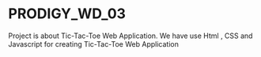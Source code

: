 # PRODIGY_WD_03
Project is about Tic-Tac-Toe Web Application. We have use Html , CSS and Javascript for creating Tic-Tac-Toe Web Application
